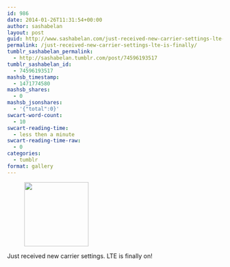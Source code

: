 ```yaml
---
id: 986
date: 2014-01-26T11:31:54+00:00
author: sashabelan
layout: post
guid: http://www.sashabelan.com/just-received-new-carrier-settings-lte-is-finally/
permalink: /just-received-new-carrier-settings-lte-is-finally/
tumblr_sashabelan_permalink:
  - http://sashabelan.tumblr.com/post/74596193517
tumblr_sashabelan_id:
  - 74596193517
mashsb_timestamp:
  - 1471774580
mashsb_shares:
  - 0
mashsb_jsonshares:
  - '{"total":0}'
swcart-word-count:
  - 10
swcart-reading-time:
  - less then a minute
swcart-reading-time-raw:
  - 0
categories:
  - tumblr
format: gallery
---
```

<div id='gallery-582' class='gallery galleryid-986 gallery-columns-3 gallery-size-thumbnail'>
  <figure class='gallery-item'> 
  
  <div class='gallery-icon landscape'>
    <a href='http://www.sashabelan.ru/just-received-new-carrier-settings-lte-is-finally/attachment/987/'><img width="150" height="150" src="http://www.sashabelan.ru/wp-content/uploads/2014/01/tumblr_n00ap63G4A1qarj97o1_1280-150x150.jpg" class="attachment-thumbnail size-thumbnail" alt="" srcset="http://www.sashabelan.ru/wp-content/uploads/2014/01/tumblr_n00ap63G4A1qarj97o1_1280-150x150.jpg 150w, http://www.sashabelan.ru/wp-content/uploads/2014/01/tumblr_n00ap63G4A1qarj97o1_1280-300x300.jpg 300w, http://www.sashabelan.ru/wp-content/uploads/2014/01/tumblr_n00ap63G4A1qarj97o1_1280-230x230.jpg 230w, http://www.sashabelan.ru/wp-content/uploads/2014/01/tumblr_n00ap63G4A1qarj97o1_1280-350x350.jpg 350w, http://www.sashabelan.ru/wp-content/uploads/2014/01/tumblr_n00ap63G4A1qarj97o1_1280.jpg 640w" sizes="(max-width: 150px) 100vw, 150px" /></a>
  </div></figure>
</div>

Just received new carrier settings. LTE is finally on!